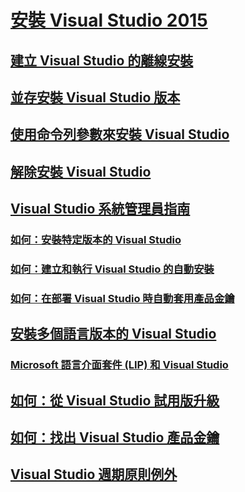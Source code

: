 # [安裝 Visual Studio 2015](install-visual-studio-2015.md)
## [建立 Visual Studio 的離線安裝](create-an-offline-installation-of-visual-studio.md)
## [並存安裝 Visual Studio 版本](install-visual-studio-versions-side-by-side.md)
## [使用命令列參數來安裝 Visual Studio](use-command-line-parameters-to-install-visual-studio.md)
## [解除安裝 Visual Studio](uninstall-visual-studio.md)
## [Visual Studio 系統管理員指南](visual-studio-administrator-guide.md)
### [如何：安裝特定版本的 Visual Studio](how-to-install-a-specific-release-of-visual-studio.md)
### [如何：建立和執行 Visual Studio 的自動安裝](how-to-create-and-run-an-unattended-installation-of-visual-studio.md)
### [如何：在部署 Visual Studio 時自動套用產品金鑰](how-to-automatically-apply-product-keys-when-deploying-visual-studio.md)
## [安裝多個語言版本的 Visual Studio](install-multiple-language-versions-of-visual-studio.md)
### [Microsoft 語言介面套件 (LIP) 和 Visual Studio](microsoft-language-interface-packs-lips-and-visual-studio.md)
## [如何：從 Visual Studio 試用版升級](how-to-upgrade-from-a-trial-edition-of-visual-studio.md)
## [如何：找出 Visual Studio 產品金鑰](how-to-locate-the-visual-studio-product-key.md)
## [Visual Studio 週期原則例外](visual-studio-lifecycle-policy-exceptions.md)
